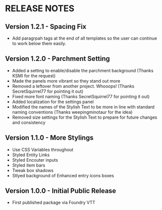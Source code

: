 # RELEASE NOTES

## Version 1.2.1 - Spacing Fix

-   Add paragrpah tags at the end of all templates so the user can continue to work below them easily.

## Version 1.2.0 - Parchment Setting

-   Added a setting to enable/disable the parchment background (Thanks KSMI for the request)
-   Made the panels more vibrant so they stand out more
-   Removed a leftover from another project. Whooops! (Thanks SecretSquirrel77 for pointing it out)
-   Fixed more font naming (Thanks SecretSquirrel77 for pointing it out)
-   Added localization for the settings panel
-   Modified the names of the Stylish Text to be more in line with standard naming conventions (Thanks weepingminotaur for the idea)
-   Removed size settings for the Stylish Text to prepare for future changes and consistency

## Version 1.1.0 - More Stylings

-   Use CSS Variables throughout
-   Styled Entity Links
-   Styled Encouter inputs
-   Styled item bars
-   Tweak box shadows
-   Stlyed background of Enhanced entry icons boxes

## Version 1.0.0 - Initial Public Release

-   First published package via Foundry VTT
